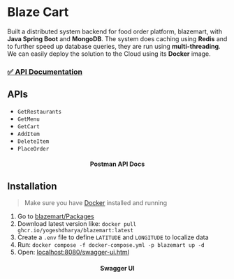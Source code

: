 # Blaze Cart 

Built a distributed system backend for food order platform, blazemart, with **Java Spring Boot** and **MongoDB**. The system does caching using **Redis** and to further speed up database queries, they are run using **multi-threading**. We can easily deploy the solution to the Cloud using its **Docker** image.

### [✅ API Documentation](https://documenter.getpostman.com/view/6299642/2s9Y5bQ1Uc)

## APIs
- `GetRestaurants`
- `GetMenu`
- `GetCart`
- `AddItem`
- `DeleteItem`
- `PlaceOrder`

<h4 align="center"> Postman API Docs </h4>

## Installation

> Make sure you have [Docker](https://docs.docker.com/get-docker/) installed and running

1. Go to [blazemart/Packages]()
2. Download latest version like: `docker pull ghcr.io/yogeshdharya/blazemart:latest`
3. Create a `.env` file to define `LATITUDE` and `LONGITUDE` to localize data
4. Run: `docker compose -f docker-compose.yml -p blazemart up -d`
5. Open: [localhost:8080/swagger-ui.html](localhost:8080/swagger-ui.html#/)


<h4 align="center"> Swagger UI </h4>

